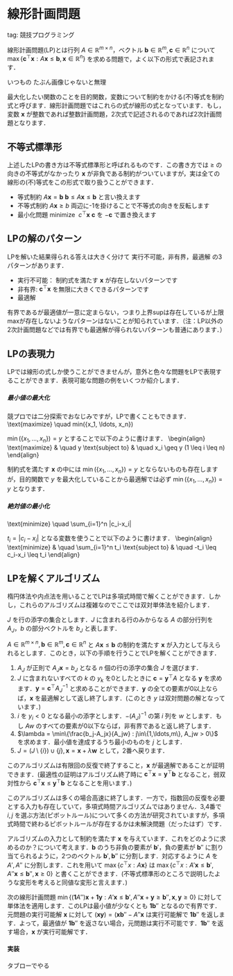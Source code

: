# 線形計画問題
tag: 競技プログラミング

線形計画問題(LP)とは行列 $A \in \mathbb{R}^{m \times n}$，ベクトル $\bm{b} \in \mathbb{R}^m, \bm{c} \in \mathbb{R}^n$ について $\max\{\bm{c}^{\top}\bm{x}:A\bm{x}\leq \bm{b}, \bm{x}\in\mathbb{R}^n \}$ を求める問題で，よく以下の形式で表記されます．

いつもの たぶん画像じゃないと無理

最大化したい関数のことを目的関数，変数について制約をかける(不)等式を制約式と呼びます．線形計画問題ではこれらの式が線形の式となっています．もし，変数 $\bm{x}$ が整数であれば整数計画問題，2次式で記述されるのであれば2次計画問題となります．

## 不等式標準形
上述したLPの書き方は不等式標準形と呼ばれるものです．この書き方では $\geq$ の向きの不等式がなかったり $\bm{x}$ が非負である制約がついていますが，実は全ての線形の(不)等式をこの形式で取り扱うことができます．

* 等式制約 $A\bm{x} = \bm{b}$
$\bm{b} \leq A\bm{x} \leq \bm{b}$ と言い換えます
* 不等式制約 $A\bm{x} \geq b$
両辺に-1を掛けることで不等式の向きを反転します
* 最小化問題 $\text{minimize}\ \ c^{\top}\bm{x}$
$\bm{c}$ を $-\bm{c}$ で置き換えます

## LPの解のパターン
LPを解いた結果得られる答えは大きく分けて 実行不可能，非有界，最適解 の3パターンがあります．

* 実行不可能： 制約式を満たす $\bm{x}$ が存在しないパターンです
* 非有界: $\bm{c}^{\top} \bm{x}$ を無限に大きくできるパターンです
* 最適解

有界であるが最適値が一意に定まらない，つまり上界supは存在しているが上限maxが存在しないようなパターンはないことが知られています．（注：LP以外の2次計画問題などでは有界でも最適解が得られないパターンも普通にあります．）

## LPの表現力
LPでは線形の式しか使うことができませんが，意外と色々な問題をLPで表現することができます．表現可能な問題の例をいくつか紹介します．

##### 最小値の最大化
競プロでは二分探索でおなじみですが，LPで書くこともできます．
\text{maximize} \quad min({x_1, \ldots, x_n})

$\min(\{x_1, \ldots, x_n\}) = y$ とすることで以下のように書けます．
\begin{align}
\text{maximize} & \quad y
\text{subject to} & \quad x_i \geq y (1 \leq i \leq n)
\end{align}

制約式を満たす $\bm{x}$ の中には $\min(\{x_1, \ldots, x_n\}) = y$ とならないものも存在しますが，目的関数で $y$ を最大化していることから最適解では必ず $\min(\{x_1, \ldots, x_n\}) = y$ となります．

##### 絶対値の最小化
\text{minimize} \quad \sum_{i=1}^n |c_i-x_i|

$t_i = |c_i-x_i|$ となる変数を使うことで以下のように書けます．
\begin{align}
\text{minimize} & \quad \sum_{i=1}^n t_i
\text{subject to} & \quad -t_i \leq c_i-x_i \leq t_i
\end{align}

## LPを解くアルゴリズム
楕円体法や内点法を用いることでLPは多項式時間で解くことができます．しかし，これらのアルゴリズムは複雑なのでここでは双対単体法を紹介します．

$J$ を行の添字の集合とします．$J$ に含まれる行のみからなる $A$ の部分行列を $A_J$，$b$ の部分ベクトルを $b_J$ と表します．

$A \in \mathbb{R}^{m \times n}, \bm{b} \in \mathbb{R}^{m}, \bm{c} \in \mathbb{R}^{n}$ と $A\bm{x} \leq \bm{b}$ の制約を満たす $\bm{x}$ が入力として与えられるとします．このとき，以下の手順を行うことでLPを解くことができます．
1. $A_{J}$ が正則で $A_J\bm{x} = b_J$ となる $n$ 個の行の添字の集合 $J$ を選びます．
2. $J$ に含まれないすべての $k$ の $y_k$ を0としたときに $\bm{c} = \bm{y}^{\top}A$ となる $\bm{y}$ を求めます．$\bm{y} = \bm{c}^{\top} A_J^{-1}$ と求めることができます．$\bm{y}$ の全ての要素が0以上ならば，$\bm{x}$ を最適解として返し終了します．(このとき $y$ は双対問題の解となっています．)
3. $i$ を $y_i < 0$ となる最小の添字とします．$-(A_J)^{-1}$ の第 $i$ 列を $w$ とします．もし $Aw$ のすべての要素が0以下ならば，非有界であると返し終了します．
4. $\lambda = \min\{\frac{b_j-A_jx}{A_jw} : j\in\{1,\ldots,m\}, A_jw > 0\}$ を求めます．最小値を達成するうち最小のものを $j$ とします．
5. $J = (J\setminus\{i\}) \cup \{j\}, \bm{x} = \bm{x} + \lambda\bm{w}$ として，2番へ戻ります．

このアルゴリズムは有限回の反復で終了すること，$\bm{x}$ が最適解であることが証明できます．(最適性の証明はアルゴリズム終了時に $\bm{c}^{\top} \bm{x} = \bm{y}^{\top} \bm{b}$ となること，弱双対性から $\bm{c}^{\top} \bm{x} \leq \bm{y}^{\top} \bm{b}$ となることを用います．)

このアルゴリズムは多くの場合高速に終了します．一方で，指数回の反復を必要とする入力も存在していて，多項式時間アルゴリズムではありません．3,4番で $i,j$ を選ぶ方法(ピボットルール)について多くの方法が研究されていますが，多項式時間で終わるピボットルールが存在するかは未解決問題（だったはず）です．

アルゴリズムの入力として制約を満たす $\bm{x}$ を与えています．これをどのように求めるのか？について考えます．$\bm{b}$ のうち非負の要素が $\bm{b}'$，負の要素が $\bm{b}''$ に割り当てられるように，2つのベクトル $\bm{b}', \bm{b}''$ に分割します．対応するように $A$ を $A',A''$ に分割します．これを用いて $\max\{c^{\top}x : A\bm{x}\}$ は $\max\{c^{\top}x:A'\bm{x}\leq\bm{b}', A''\bm{x}\leq\bm{b}'', \bm{x}\geq 0 \}$ と書くことができます．(不等式標準形のところで説明したような変形を考えると同値な変形と言えます．) 

次の線形計画問題 $\min\{(\bm{1}A'')\bm{x}+\bm{1}\bm{y}: A'\bm{x}\leq\bm{b}', A''\bm{x}+\bm{y}\geq\bm{b}'', \bm{x},\bm{y}\geq 0 \}$ に対して単体法を適用します．このLPは最小値が少なくとも $\bm{1}\bm{b}''$ となるので有界です．元問題の実行可能解 $\bm{x}$ に対して $(\bm{x} \bm{y}) = (\bm{x} \bm{b}''-A''\bm{x}$ は実行可能解で $\bm{1}\bm{b}''$ を返します．よって，最適値が $\bm{1}\bm{b}''$ を返さない場合，元問題は実行不可能です．$\bm{1}\bm{b}''$ を返す場合，$\bm{x}$ が実行可能解です．

#### 実装
タブローでやる